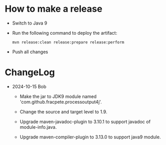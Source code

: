 How to make a release
=====================

* Switch to Java 9

* Run the following command to deploy the artifact:

  ```
  mvn release:clean release:prepare release:perform
  ```

* Push all changes

ChangeLog
=====================

* 2024-10-15 Bob

  * Make the jar to JDK9 module named 'com.github.fracpete.processoutput4j'.
  
  * Change the source and target level to 1.9.

  * Upgrade maven-javadoc-plugin to 3.10.1 to support javadoc of module-info.java.
  
  * Upgrade maven-compiler-plugin to 3.13.0 to support java9 module.
